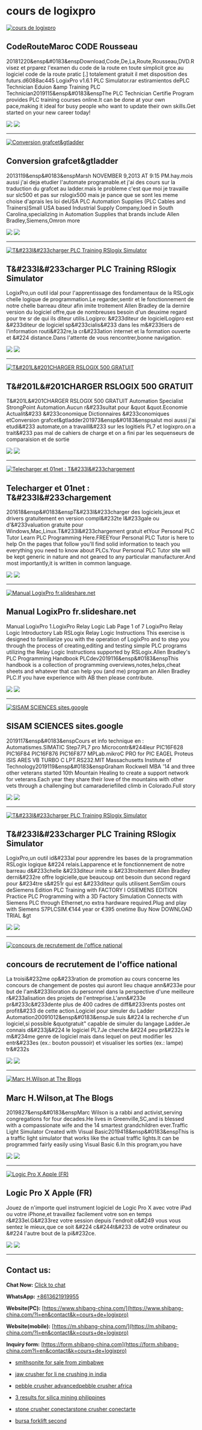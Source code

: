 # cours de logixpro

<a href="https://swt.shibang-china.com/?l=en&img&k=cours+de+logixpro" target="_blank">![cours de logixpro](http://static.shibang-china.com/all-800x300/351.jpg)</a>

## CodeRouteMaroc CODE Rousseau
20181220&ensp&#0183&enspDownload,Code,De,La,Route,Rousseau,DVD.Rvisez et prparez l'examen du code de la route en toute simplicit grce au logiciel code de la route pratic [.] totalement gratuit il met disposition des futurs.d6088ac445 LogixPro v1.6.1 PLC Simulator.rar estiramientos dePLC Technician Eduion &amp Training PLC Technician2019115&ensp&#0183&enspThe PLC Technician Certifie Program provides PLC training courses online.It can be done at your own pace,making it ideal for busy people who want to update their own skills.Get started on your new career today!


<a href="https://whatsapp.shibangsoft.com/WhatsApp.php" target="_blank" title="WhatsApp">![](http://static.shibang-china.com/icon/whatsapp.png)</a> <a href="https://swt.shibang-china.com/?l=en&icon&k=cours+de+logixpro" target="_blank">![](http://static.shibang-china.com/icon/chat-en.png)</a>

---

<a href="https://swt.shibang-china.com/?l=en&img&k=cours+de+logixpro" target="_blank">![Conversion grafcet&gtladder](http://static.shibang-china.com/all-800x300/1178.jpg)</a>

## Conversion grafcet&gtladder
2013119&ensp&#0183&enspMarsh NOVEMBER 9,2013 AT 9:15 PM.hay.mois aussi j'ai deja etudier l'automate programable.et j'ai des cours sur la traduction du grafcet au ladder.mais le probleme c'est que moi je travaille sur slc500 et pas sur rslogix500 mais je pance que se sont les meme choise d'aprais les loi deUSA PLC Automation Supplies (PLC Cables and Trainers)Small USA based Industrial Supply Company,loed in South Carolina,specializing in Automation Supplies that brands include Allen Bradley,Siemens,Omron more


<a href="https://whatsapp.shibangsoft.com/WhatsApp.php" target="_blank" title="WhatsApp">![](http://static.shibang-china.com/icon/whatsapp.png)</a> <a href="https://swt.shibang-china.com/?l=en&icon&k=cours+de+logixpro" target="_blank">![](http://static.shibang-china.com/icon/chat-en.png)</a>

---

<a href="https://swt.shibang-china.com/?l=en&img&k=cours+de+logixpro" target="_blank">![T&#233l&#233charger PLC Training RSlogix Simulator](http://static.shibang-china.com/all-800x300/323.jpg)</a>

## T&#233l&#233charger PLC Training RSlogix Simulator
LogixPro,un outil idal pour l'apprentissage des fondamentaux de la RSLogix chelle logique de programmation.Le regarder,sentir et le fonctionnement de notre chelle barreau diteur afin imite troitement Allen Bradley de la dernire version du logiciel offre,que de nombreuses besoin d'un deuxime regard pour tre sr de qui ils diteur utilis.Logipro: &#233diteur de logicielLogipro est &#233diteur de logiciel sp&#233cialis&#233 dans les m&#233tiers de l'information routi&#232re,la cr&#233ation internet et la formation ouverte et &#224 distance.Dans l'attente de vous rencontrer,bonne navigation.


<a href="https://whatsapp.shibangsoft.com/WhatsApp.php" target="_blank" title="WhatsApp">![](http://static.shibang-china.com/icon/whatsapp.png)</a> <a href="https://swt.shibang-china.com/?l=en&icon&k=cours+de+logixpro" target="_blank">![](http://static.shibang-china.com/icon/chat-en.png)</a>

---

<a href="https://swt.shibang-china.com/?l=en&img&k=cours+de+logixpro" target="_blank">![T&#201L&#201CHARGER RSLOGIX 500 GRATUIT](http://static.shibang-china.com/all-800x300/131.jpg)</a>

## T&#201L&#201CHARGER RSLOGIX 500 GRATUIT
T&#201L&#201CHARGER RSLOGIX 500 GRATUIT Automation Specialist StrongPoint Automation.Aucun r&#233sultat pour &quot &quot.Economie Actualit&#233 &#233conomique Dictionnaires &#233conomiques etConversion grafcet&gtladder201973&ensp&#0183&enspsalut moi aussi j'ai etudi&#233 automate,on a travaill&#233 sur les logitiels PL7 et logixpro.on a trait&#233 pas mal de cahiers de charge et on a fini par les sequenseurs de comparaision et de sortie


<a href="https://whatsapp.shibangsoft.com/WhatsApp.php" target="_blank" title="WhatsApp">![](http://static.shibang-china.com/icon/whatsapp.png)</a> <a href="https://swt.shibang-china.com/?l=en&icon&k=cours+de+logixpro" target="_blank">![](http://static.shibang-china.com/icon/chat-en.png)</a>

---

<a href="https://swt.shibang-china.com/?l=en&img&k=cours+de+logixpro" target="_blank">![Telecharger et 01net : T&#233l&#233chargement](http://static.shibang-china.com/all-800x300/958.jpg)</a>

## Telecharger et 01net : T&#233l&#233chargement
201618&ensp&#0183&enspT&#233l&#233charger des logiciels,jeux et drivers gratuitement en version compl&#232te l&#233gale ou d'&#233valuation gratuite pour Windows,Mac,Linux.T&#233l&#233chargement gratuit etYour Personal PLC Tutor Learn PLC Programming Here.FREEYour Personal PLC Tutor is here to help On the pages that follow you'll find solid information to teach you everything you need to know about PLCs.Your Personal PLC Tutor site will be kept generic in nature and not geared to any particular manufacturer.And most importantly,it is written in common language.


<a href="https://whatsapp.shibangsoft.com/WhatsApp.php" target="_blank" title="WhatsApp">![](http://static.shibang-china.com/icon/whatsapp.png)</a> <a href="https://swt.shibang-china.com/?l=en&icon&k=cours+de+logixpro" target="_blank">![](http://static.shibang-china.com/icon/chat-en.png)</a>

---

<a href="https://swt.shibang-china.com/?l=en&img&k=cours+de+logixpro" target="_blank">![Manual LogixPro fr.slideshare.net](http://static.shibang-china.com/all-800x300/969.jpg)</a>

## Manual LogixPro fr.slideshare.net
Manual LogixPro 1.LogixPro Relay Logic Lab Page 1 of 7 LogixPro Relay Logic Introductory Lab RSLogix Relay Logic Instructions This exercise is designed to familiarize you with the operation of LogixPro and to step you through the process of creating,editing and testing simple PLC programs utilizing the Relay Logic Instructions supported by RSLogix.Allen Bradley's PLC Programming Handbook PLCdev2019116&ensp&#0183&enspThis handbook is a collection of programming overviews,notes,helps,cheat sheets and whatever that can help you (and me) program an Allen Bradley PLC.If you have experience with AB then please contribute.


<a href="https://whatsapp.shibangsoft.com/WhatsApp.php" target="_blank" title="WhatsApp">![](http://static.shibang-china.com/icon/whatsapp.png)</a> <a href="https://swt.shibang-china.com/?l=en&icon&k=cours+de+logixpro" target="_blank">![](http://static.shibang-china.com/icon/chat-en.png)</a>

---

<a href="https://swt.shibang-china.com/?l=en&img&k=cours+de+logixpro" target="_blank">![SISAM SCIENCES sites.google](http://static.shibang-china.com/all-800x300/1037.jpg)</a>

## SISAM SCIENCES sites.google
2019117&ensp&#0183&enspCours et info technique en : Automatismes.SIMATIC Step7.PL7 pro Microcontr&#244leur PIC16F628 PIC16F84 PIC16F876 PIC16F877 MPLab.mikroC PRO for PIC EAGEL Proteus ISIS ARES VB TURBO C LPT.RS232.MIT Massachusetts Institute of Technology2019119&ensp&#0183&enspGraham Rockwell MBA '14 and three other veterans started 10th Mountain Healing to create a support network for veterans.Each year they share their love of the mountains with other vets through a challenging but camaraderiefilled climb in Colorado.Full story


<a href="https://whatsapp.shibangsoft.com/WhatsApp.php" target="_blank" title="WhatsApp">![](http://static.shibang-china.com/icon/whatsapp.png)</a> <a href="https://swt.shibang-china.com/?l=en&icon&k=cours+de+logixpro" target="_blank">![](http://static.shibang-china.com/icon/chat-en.png)</a>

---

<a href="https://swt.shibang-china.com/?l=en&img&k=cours+de+logixpro" target="_blank">![T&#233l&#233charger PLC Training RSlogix Simulator](http://static.shibang-china.com/all-800x300/1109.jpg)</a>

## T&#233l&#233charger PLC Training RSlogix Simulator
LogixPro,un outil id&#233al pour apprendre les bases de la programmation RSLogix logique &#224 relais.Lapparence et le fonctionnement de notre barreau d&#233chelle &#233diteur imite si &#233troitement Allen Bradley derni&#232re offre logicielle,que beaucoup ont besoin dun second regard pour &#234tre s&#251r qui est &#233diteur quils utilisent.SemSim cours deSiemens Edition PLC Training with FACTORY I OSIEMENS EDITION Practice PLC Programming with a 3D Factory Simulation Connects with Siemens PLC through Ethernet,no extra hardware required.Plug and play with Siemens S7PLCSIM.€144 year or €395 onetime Buy Now DOWNLOAD TRIAL &gt


<a href="https://whatsapp.shibangsoft.com/WhatsApp.php" target="_blank" title="WhatsApp">![](http://static.shibang-china.com/icon/whatsapp.png)</a> <a href="https://swt.shibang-china.com/?l=en&icon&k=cours+de+logixpro" target="_blank">![](http://static.shibang-china.com/icon/chat-en.png)</a>

---

<a href="https://swt.shibang-china.com/?l=en&img&k=cours+de+logixpro" target="_blank">![concours de recrutement de l'office national](http://static.shibang-china.com/all-800x300/1029.jpg)</a>

## concours de recrutement de l'office national
La troisi&#232me op&#233ration de promotion au cours concerne les concours de changement de postes qui auront lieu chaque ann&#233e pour but de l'am&#233lioration du personnel dans la perspective d'une meilleure r&#233alisation des projets de l'entreprise.L'ann&#233e pr&#233c&#233dente plus de 400 cadres de diff&#233rents postes ont profit&#233 de cette action.Logiciel pour simuler du Ladder Automation20091012&ensp&#0183&enspJe suis &#224 la recherche d'un logiciel,si possible &quotgratuit" capable de simuler du langage Ladder.Je connais d&#233j&#224 le logiciel PL7.Je cherche &#224 peu pr&#232s le m&#234me genre de logiciel mais dans lequel on peut modifier les entr&#233es (ex.: bouton poussoir) et visualiser les sorties (ex.: lampe) tr&#232s


<a href="https://whatsapp.shibangsoft.com/WhatsApp.php" target="_blank" title="WhatsApp">![](http://static.shibang-china.com/icon/whatsapp.png)</a> <a href="https://swt.shibang-china.com/?l=en&icon&k=cours+de+logixpro" target="_blank">![](http://static.shibang-china.com/icon/chat-en.png)</a>

---

<a href="https://swt.shibang-china.com/?l=en&img&k=cours+de+logixpro" target="_blank">![Marc H.Wilson,at The Blogs](http://static.shibang-china.com/all-800x300/85.jpg)</a>

## Marc H.Wilson,at The Blogs
2019827&ensp&#0183&enspMarc Wilson is a rabbi and activist,serving congregations for four decades.He lives in Greenville,SC,and is blessed with a compassionate wife and the 14 smartest grandchildren ever.Traffic Light Simulator Created with Visual Basic2019418&ensp&#0183&enspThis is a traffic light simulator that works like the actual traffic lights.It can be programmed fairly easily using Visual Basic 6.In this program,you have


<a href="https://whatsapp.shibangsoft.com/WhatsApp.php" target="_blank" title="WhatsApp">![](http://static.shibang-china.com/icon/whatsapp.png)</a> <a href="https://swt.shibang-china.com/?l=en&icon&k=cours+de+logixpro" target="_blank">![](http://static.shibang-china.com/icon/chat-en.png)</a>

---

<a href="https://swt.shibang-china.com/?l=en&img&k=cours+de+logixpro" target="_blank">![Logic Pro X Apple (FR)](http://static.shibang-china.com/all-800x300/928.jpg)</a>

## Logic Pro X Apple (FR)
Jouez de n'importe quel instrument logiciel de Logic Pro X avec votre iPad ou votre iPhone,et travaillez facilement votre son en temps r&#233el.G&#233rez votre session depuis l'endroit o&#249 vous vous sentez le mieux,que ce soit &#224 c&#244t&#233 de votre ordinateur ou &#224 l'autre bout de la pi&#232ce.

<a href="https://whatsapp.shibangsoft.com/WhatsApp.php" target="_blank" title="WhatsApp">![](http://static.shibang-china.com/icon/whatsapp.png)</a> <a href="https://swt.shibang-china.com/?l=en&icon&k=cours+de+logixpro" target="_blank">![](http://static.shibang-china.com/icon/chat-en.png)</a>

---
## Contact us:

**Chat Now:** [Click to chat](https://swt.shibang-china.com?l=en&contact&k=cours+de+logixpro)

**WhatsApp:**  [+8613621919955](https://whatsapp.shibangsoft.com/WhatsApp.php)

**Website(PC):** [https://www.shibang-china.com/](https://www.shibang-china.com/?l=en&contact&k=cours+de+logixpro)

**Website(mobile):** [https://m.shibang-china.com/](https://m.shibang-china.com/?l=en&contact&k=cours+de+logixpro)

**Inquiry form:** [https://form.shibang-china.com](https://form.shibang-china.com?l=en&contact&k=cours+de+logixpro)

* [smithsonite for sale from zimbabwe](../113/smithsonite%20for%20sale%20from%20zimbabwe.md)

* [jaw crusher for li ne crushing in india](../124/jaw%20crusher%20for%20li%20ne%20crushing%20in%20india.md)

* [pebble crusher advancedpebble crusher africa](../118/pebble%20crusher%20advancedpebble%20crusher%20africa.md)

* [3 results for silica mining philippines](../117/3%20results%20for%20silica%20mining%20philippines.md)

* [stone crusher conectarstone crusher conectarte](../120/stone%20crusher%20conectarstone%20crusher%20conectarte.md)

* [bursa forklift second](../121/bursa%20forklift%20second.md)